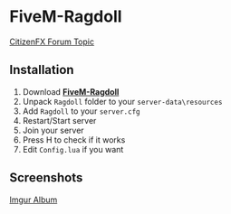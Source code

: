 # FiveM-Ragdoll
[CitizenFX Forum Topic](https://img.shields.io/github/v/release/AlexR32/FiveM-Ragdoll)

## Installation
1. Download **[FiveM-Ragdoll](https://github.com/AlexR32/FiveM-Ragdoll/releases/latest)**
2. Unpack `Ragdoll` folder to your `server-data\resources`
3. Add `Ragdoll` to your `server.cfg`
4. Restart/Start server
5. Join your server
6. Press H to check if it works
7. Edit `Config.lua` if you want

## Screenshots
[Imgur Album](https://imgur.com/a/bNUNBJq)
